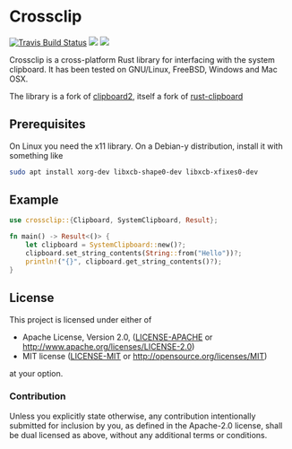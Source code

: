 # Crossclip

[![Travis Build Status](https://travis-ci.org/mcobzarenco/crossclip.svg?branch=master)](https://travis-ci.org/mcobzarenco/crossclip)
[![](https://img.shields.io/crates/v/crossclip.svg)](https://crates.io/crates/crossclip)
[![](https://docs.rs/crossclip/badge.svg)](https://docs.rs/crossclip)

Crossclip is a cross-platform Rust library for interfacing with the system
clipboard. It has been tested on GNU/Linux, FreeBSD, Windows and Mac OSX.

The library is a fork of [clipboard2](), itself a fork of [rust-clipboard](https://github.com/aweinstock314/rust-clipboard)

## Prerequisites

On Linux you need the x11 library. On a Debian-y distribution, install it with something like

```bash
sudo apt install xorg-dev libxcb-shape0-dev libxcb-xfixes0-dev
```

## Example

```rust
use crossclip::{Clipboard, SystemClipboard, Result};

fn main() -> Result<()> {
    let clipboard = SystemClipboard::new()?;
    clipboard.set_string_contents(String::from("Hello"))?;
    println!("{}", clipboard.get_string_contents()?);
}
```

## License

This project is licensed under either of

 * Apache License, Version 2.0, ([LICENSE-APACHE](LICENSE-APACHE) or
   http://www.apache.org/licenses/LICENSE-2.0)
 * MIT license ([LICENSE-MIT](LICENSE-MIT) or
   http://opensource.org/licenses/MIT)

at your option.

### Contribution

Unless you explicitly state otherwise, any contribution intentionally submitted
for inclusion by you, as defined in the Apache-2.0 license, shall be dual
licensed as above, without any additional terms or conditions.
